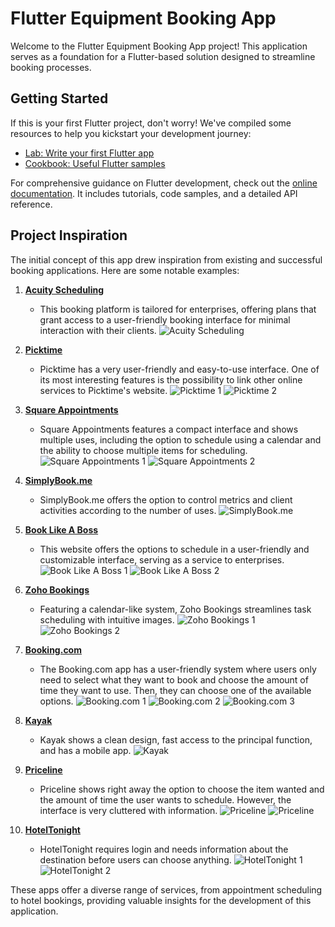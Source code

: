 # Flutter Equipment Booking App

Welcome to the Flutter Equipment Booking App project! This application serves as a foundation for a Flutter-based solution designed to streamline booking processes.

## Getting Started

If this is your first Flutter project, don't worry! We've compiled some resources to help you kickstart your development journey:

- [Lab: Write your first Flutter app](https://docs.flutter.dev/get-started/codelab)
- [Cookbook: Useful Flutter samples](https://docs.flutter.dev/cookbook)

For comprehensive guidance on Flutter development, check out the [online documentation](https://docs.flutter.dev/). It includes tutorials, code samples, and a detailed API reference.

## Project Inspiration

The initial concept of this app drew inspiration from existing and successful booking applications. Here are some notable examples:

1. [**Acuity Scheduling**](https://acuityscheduling.com/)
   - This booking platform is tailored for enterprises, offering plans that grant access to a user-friendly booking interface for minimal interaction with their clients.
   ![Acuity Scheduling](https://github.com/kauanBestel/flutter-equipment-booking/assets/143647733/abf042b0-0092-49c5-affd-6c0cc7bd1d40)

2. [**Picktime**](https://www.picktime.com/)
   - Picktime has a very user-friendly and easy-to-use interface. One of its most interesting features is the possibility to link other online services to Picktime's website.
   ![Picktime 1](https://github.com/kauanBestel/flutter-equipment-booking/assets/104631043/b802fb5d-d339-4c31-91d3-da060ce0c0ee)
   ![Picktime 2](https://github.com/kauanBestel/flutter-equipment-booking/assets/104631043/124637a8-9e3a-414d-85c5-a08898eb390a)

3. [**Square Appointments**](https://squareup.com/us/en/appointments)
   - Square Appointments features a compact interface and shows multiple uses, including the option to schedule using a calendar and the ability to choose multiple items for scheduling.
   ![Square Appointments 1](https://github.com/kauanBestel/flutter-equipment-booking/assets/143647733/4b7c02f8-aa72-4b61-a260-9838bb77350b)
   ![Square Appointments 2](https://github.com/kauanBestel/flutter-equipment-booking/assets/143647733/a01a4ec1-9ad1-49ad-bf65-809f29595c8c)

4. [**SimplyBook.me**](https://simplybook.me/)
   - SimplyBook.me offers the option to control metrics and client activities according to the number of uses.
   ![SimplyBook.me](https://github.com/kauanBestel/flutter-equipment-booking/assets/143647733/be60bedd-9375-4721-8494-8ea1cc4b81da)

5. [**Book Like A Boss**](https://www.booklikeaboss.com/)
   - This website offers the options to schedule in a user-friendly and customizable interface, serving as a service to enterprises.
   ![Book Like A Boss 1](https://github.com/kauanBestel/flutter-equipment-booking/assets/143647733/066688ea-203d-47c2-8b94-ecaf5d25da39)
   ![Book Like A Boss 2](https://github.com/kauanBestel/flutter-equipment-booking/assets/143647733/c2535a56-6490-4350-a23a-2ac25bb75073)

6. [**Zoho Bookings**](https://www.zoho.com/bookings/)
   - Featuring a calendar-like system, Zoho Bookings streamlines task scheduling with intuitive images.
   ![Zoho Bookings 1](https://github.com/kauanBestel/flutter-equipment-booking/assets/143647733/b6da24a1-8d17-4713-b5d1-961995416669)
   ![Zoho Bookings 2](https://github.com/kauanBestel/flutter-equipment-booking/assets/143647733/c71d0fe4-d61d-4d97-ba50-3b4bab6f67b2)

7. [**Booking.com**](https://www.booking.com/)
   - The Booking.com app has a user-friendly system where users only need to select what they want to book and choose the amount of time they want to use. Then, they can choose one of the available options.
   ![Booking.com 1](https://github.com/kauanBestel/flutter-equipment-booking/assets/143647733/37e65589-7b3d-456b-a9c8-70621c294e5e)
   ![Booking.com 2](https://github.com/kauanBestel/flutter-equipment-booking/assets/143647733/d0c5c9a2-af5b-417a-8875-2586a3b4ebfa)
   ![Booking.com 3](https://github.com/kauanBestel/flutter-equipment-booking/assets/143647733/50fa3e74-4f6b-4e82-9d47-aedb1185a7b2)

8. [**Kayak**](https://www.kayak.com/)
   - Kayak shows a clean design, fast access to the principal function, and has a mobile app.
   ![Kayak](https://github.com/kauanBestel/flutter-equipment-booking/assets/143647733/3a7ab272-a5ac-4992-acb5-cbccc8c4146b)

9. [**Priceline**](https://www.priceline.com/)
   - Priceline shows right away the option to choose the item wanted and the amount of time the user wants to schedule. However, the interface is very cluttered with information.
   ![Priceline](https://github.com/kauanBestel/flutter-equipment-booking/assets/143647733/d40e52ef-e935-40f8-b19e-fab3cd9df0ce)
   ![Priceline](https://github.com/kauanBestel/flutter-equipment-booking/assets/143647733/ce9f85d5-3dc2-4fe9-86a4-314ff0f9d917)

10. [**HotelTonight**](https://www.hoteltonight.com/)
    - HotelTonight requires login and needs information about the destination before users can choose anything.
    ![HotelTonight 1](https://github.com/kauanBestel/flutter-equipment-booking/assets/143647733/8a18642b-8cb4-4fb2-a0b6-1c42d8b20333)
    ![HotelTonight 2](https://github.com/kauanBestel/flutter-equipment-booking/assets/143647733/ce9f85d5-3dc2-4fe9-86a4-314ff0f9d917)

These apps offer a diverse range of services, from appointment scheduling to hotel bookings, providing valuable insights for the development of this application.

